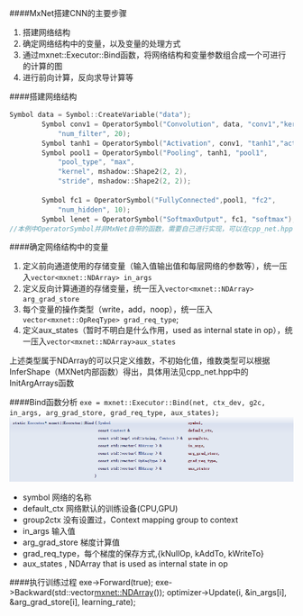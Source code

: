 ####MxNet搭建CNN的主要步骤
1.	搭建网络结构
2.	确定网络结构中的变量，以及变量的处理方式
3.	通过mxnet::Executor::Bind函数，将网络结构和变量参数组合成一个可进行的计算的图
4.	进行前向计算，反向求导计算等

####搭建网络结构

```cpp
Symbol data = Symbol::CreateVariable("data");
		Symbol conv1 = OperatorSymbol("Convolution", data, "conv1","kernel", mshadow::Shape2(5, 5),
			"num_filter", 20);
		Symbol tanh1 = OperatorSymbol("Activation", conv1, "tanh1","act_type", "tanh");
		Symbol pool1 = OperatorSymbol("Pooling", tanh1, "pool1",
			"pool_type", "max",
			"kernel", mshadow::Shape2(2, 2),
			"stride", mshadow::Shape2(2, 2));

		Symbol fc1 = OperatorSymbol("FullyConnected",pool1, "fc2",
			"num_hidden", 10);
		Symbol lenet = OperatorSymbol("SoftmaxOutput", fc1, "softmax");
//本例中OperatorSymbol并非MxNet自带的函数，需要自己进行实现，可以在cpp_net.hpp中找到。
```
####确定网络结构中的变量
1.	定义前向通道使用的存储变量（输入值输出值和每层网络的参数等），统一压入`vector<mxnet::NDArray> in_args`
2.	定义反向计算通道的存储变量，统一压入`vector<mxnet::NDArray> arg_grad_store`
3.	每个变量的操作类型（write，add，noop），统一压入`vector<mxnet::OpReqType> grad_req_type`;
4.	定义aux_states（暂时不明白是什么作用，used as internal state in op），统一压入`vector<mxnet::NDArray>aux_states`

上述类型属于NDArray的可以只定义维数，不初始化值，维数类型可以根据InferShape（MXNet内部函数）得出，具体用法见cpp_net.hpp中的InitArgArrays函数

####Bind函数分析
`exe = mxnet::Executor::Bind(net, ctx_dev, g2c, in_args, arg_grad_store,
						grad_req_type, aux_states);`
![ind](.\pic\Bind.png)
-	symbol 网络的名称
-	default_ctx 网络默认的训练设备(CPU,GPU)
-	group2ctx  没有设置过，Context mapping group to context
-	in_args 输入值
-	arg_grad_store 梯度计算值
-	grad_req_type，每个梯度的保存方式,{kNullOp, kAddTo, kWriteTo}
-	aux_states ,  NDArray that is used as internal state in op

####执行训练过程
	exe->Forward(true);
	exe->Backward(std::vector<mxnet::NDArray>());
    optimizer->Update(i, &in_args[i], &arg_grad_store[i], learning_rate);